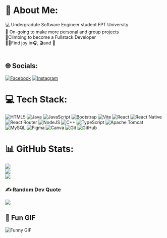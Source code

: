 # 💫 About Me:
💻 Undergradute Software Engineer student FPT University<br>🔗 On-going to make more personal and group projects<br>🗻Climbing to become a Fullstack Developer<br>✌🏻Find joy in🎧, 🎬and 🏀<br><br>

## 🌐 Socials:
[![Facebook](https://img.shields.io/badge/Facebook-%231877F2.svg?logo=Facebook&logoColor=white)](https://www.facebook.com/vhjrose05/) [![Instagram](https://img.shields.io/badge/Instagram-%23E4405F.svg?logo=Instagram&logoColor=white)](https://www.instagram.com/_.viethungg/) 

# 💻 Tech Stack:
![HTML5](https://img.shields.io/badge/html5-%23E34F26.svg?style=for-the-badge&logo=html5&logoColor=white) ![Java](https://img.shields.io/badge/java-%23ED8B00.svg?style=for-the-badge&logo=openjdk&logoColor=white) ![JavaScript](https://img.shields.io/badge/javascript-%23323330.svg?style=for-the-badge&logo=javascript&logoColor=%23F7DF1E) ![Bootstrap](https://img.shields.io/badge/bootstrap-%238511FA.svg?style=for-the-badge&logo=bootstrap&logoColor=white) ![Vite](https://img.shields.io/badge/vite-%23646CFF.svg?style=for-the-badge&logo=vite&logoColor=white) ![React](https://img.shields.io/badge/react-%2320232a.svg?style=for-the-badge&logo=react&logoColor=%2361DAFB) ![React Native](https://img.shields.io/badge/react_native-%2320232a.svg?style=for-the-badge&logo=react&logoColor=%2361DAFB) ![React Router](https://img.shields.io/badge/React_Router-CA4245?style=for-the-badge&logo=react-router&logoColor=white) ![NodeJS](https://img.shields.io/badge/node.js-6DA55F?style=for-the-badge&logo=node.js&logoColor=white) ![C++](https://img.shields.io/badge/c++-%2300599C.svg?style=for-the-badge&logo=c%2B%2B&logoColor=white) ![TypeScript](https://img.shields.io/badge/typescript-%23007ACC.svg?style=for-the-badge&logo=typescript&logoColor=white) ![Apache Tomcat](https://img.shields.io/badge/apache%20tomcat-%23F8DC75.svg?style=for-the-badge&logo=apache-tomcat&logoColor=black) ![MySQL](https://img.shields.io/badge/mysql-4479A1.svg?style=for-the-badge&logo=mysql&logoColor=white) ![Figma](https://img.shields.io/badge/figma-%23F24E1E.svg?style=for-the-badge&logo=figma&logoColor=white) ![Canva](https://img.shields.io/badge/Canva-%2300C4CC.svg?style=for-the-badge&logo=Canva&logoColor=white) ![Git](https://img.shields.io/badge/git-%23F05033.svg?style=for-the-badge&logo=git&logoColor=white) ![GitHub](https://img.shields.io/badge/github-%23121011.svg?style=for-the-badge&logo=github&logoColor=white)
# 📊 GitHub Stats:
![](https://github-readme-stats.vercel.app/api?username=hungjr-code&theme=dark&hide_border=false&include_all_commits=false&count_private=false)<br/>
![](https://nirzak-streak-stats.vercel.app/?user=hungjr-code&theme=dark&hide_border=false)<br/>
![](https://github-readme-stats.vercel.app/api/top-langs/?username=hungjr-code&theme=dark&hide_border=false&include_all_commits=false&count_private=false&layout=compact)

### ✍️ Random Dev Quote
![](https://quotes-github-readme.vercel.app/api?type=horizontal&theme=tokyonight)

## 🎉 Fun GIF  
![Funny GIF](https://media3.giphy.com/media/v1.Y2lkPTc5MGI3NjExMHJvdzZ1ajdteDRwaXR4NmZ0NndueWNoOGc4d2sybmZpcGN2MG0zNSZlcD12MV9pbnRlcm5hbF9naWZfYnlfaWQmY3Q9Zw/5RtnIcLHQmIP6/giphy.gif)  


<!-- Proudly created with GPRM ( https://gprm.itsvg.in ) -->
